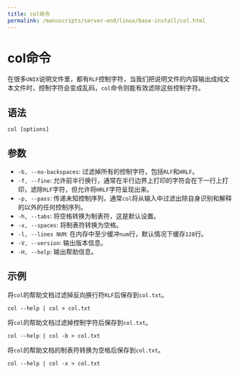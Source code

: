 ```yaml
---
title: col命令
permalink: /manuscripts/server-end/linux/base-install/col.html
---
```

  

# col命令

在很多`UNIX`说明文件里，都有`RLF`控制字符，当我们把说明文件的内容输出成纯文本文件时，控制字符会变成乱码，`col`命令则能有效滤除这些控制字符。

## 语法

```shell
col [options]
```

## 参数

- `-b, --no-backspaces`: 过滤掉所有的控制字符，包括`RLF`和`HRLF`。
- `-f, --fine`: 允许前半行换行，通常在半行边界上打印的字符会在下一行上打印，滤除`RLF`字符，但允许将`HRLF`字符呈现出来。
- `-p, --pass`: 传递未知控制序列，通常`col`将从输入中过滤出除自身识别和解释的以外的任何控制序列。
- `-h, --tabs`: 将空格转换为制表符，这是默认设置。
- `-x, --spaces`: 将制表符转换为空格。
- `-l, --lines NUM`: 在内存中至少缓冲`num`行，默认情况下缓存`128`行。
- `-V, --version`: 输出版本信息。
- `-H, --help`: 输出帮助信息。

## 示例

将`col`的帮助文档过滤掉反向换行符`RLF`后保存到`col.txt`。

```shell
col --help | col > col.txt
```

将`col`的帮助文档过滤掉控制字符后保存到`col.txt`。

```shell
col --help | col -b > col.txt
```

将`col`的帮助文档的制表符转换为空格后保存到`col.txt`。

```shell
col --help | col -x > col.txt
```
